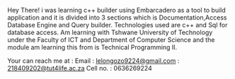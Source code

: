 Hey There!
i was learning c++ builder using Embarcadero as a tool to build application and it is divided into 3 sections which is Documentation,Access Database Engine and Query builder. Technologies used are c++ and Sql for database access.
Am learning with Tshwane University of Technology under the Faculty of ICT and Department of Computer Science and the module am learning this from is Technical Programming II.

Your can reach me at :
Email : lelongozo9224@gmail.com
      : 218409202@tut4life.ac.za
Cell no. : 0636269224
